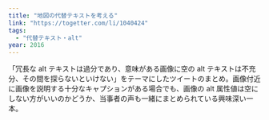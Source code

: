 ```yaml
---
title: "地図の代替テキストを考える"
link: "https://togetter.com/li/1040424"
tags:
  - "代替テキスト・alt"
year: 2016
---
```


「冗長な alt テキストは過分であり、意味がある画像に空の alt テキストは不充分、その間を探らないといけない」をテーマにしたツイートのまとめ。画像付近に画像を説明する十分なキャプションがある場合でも、画像の alt 属性値は空にしない方がいいのかどうか、当事者の声も一緒にまとめられている興味深い一本。

